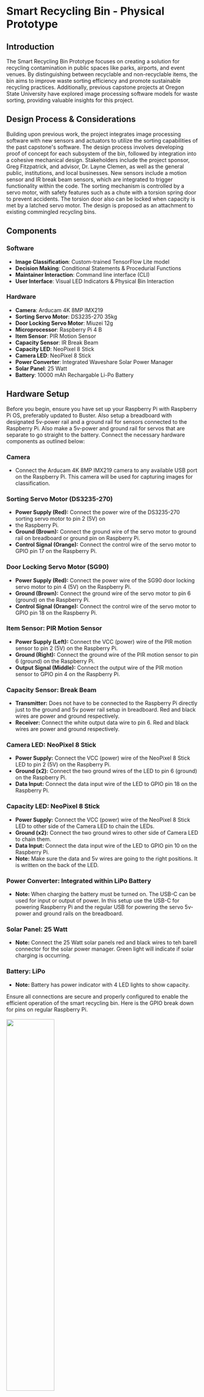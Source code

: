 
# Smart Recycling Bin - Physical Prototype

## Introduction

The Smart Recycling Bin Prototype focuses on creating a solution for recycling contamination in public spaces like parks, airports, 
and event venues. By distinguishing between recyclable and non-recyclable items, the bin aims to improve waste sorting efficiency 
and promote sustainable recycling practices. Additionally, previous capstone projects at Oregon State University have explored image
processing software models for waste sorting, providing valuable insights for this project.

## Design Process & Considerations

Building upon previous work, the project integrates image processing software with new sensors and actuators to utilize the sorting
capabilities of the past capstone's software. The design process involves developing proof of concept for each subsystem of the bin,
followed by integration into a cohesive mechanical design. Stakeholders include the project sponsor, Greg Fitzpatrick, and 
advisor, Dr. Layne Clemen, as well as the general public, institutions, and local businesses. New sensors include a motion sensor
and IR break beam sensors, which are integrated to trigger functionality within the code. The sorting mechanism is controlled by a
servo motor, with safety features such as a chute with a torsion spring door to prevent accidents. The torsion door also can be
locked when capacity is met by a latched servo motor. The design is proposed as an attachment to existing commingled recycling bins.

## Components

### Software

- **Image Classification**: Custom-trained TensorFlow Lite model
- **Decision Making**: Conditional Statements & Procedurial Functions
- **Maintainer Interaction**: Command line interface (CLI)
- **User Interface**: Visual LED Indicators & Physical Bin Interaction

### Hardware

- **Camera**: Arducam 4K 8MP IMX219
- **Sorting Servo Motor**: DS3235-270 35kg
- **Door Locking Servo Motor**: Miuzei 12g
- **Microprocessor**: Raspberry Pi 4 B
- **Item Sensor**: PIR Motion Sensor
- **Capacity Sensor**: IR Break Beam
- **Capacity LED**: NeoPixel 8 Stick
- **Camera LED**: NeoPixel 8 Stick
- **Power Converter**: Integrated Waveshare Solar Power Manager
- **Solar Panel**: 25 Watt
- **Battery**: 10000 mAh Rechargable Li-Po Battery

## Hardware Setup
Before you begin, ensure you have set up your Raspberry Pi with Raspberry Pi OS, preferably updated to Buster. Also setup a breadboard with designated 5v-power rail and a ground rail for sensors connected to the Raspberry Pi. Also make a 5v-power and ground rail for servos that are separate to go straight to the battery.
Connect the necessary hardware components as outlined below:

### Camera
- Connect the Arducam 4K 8MP IMX219 camera to any available USB port on the Raspberry Pi. This camera will 
be used for capturing images for classification.

### Sorting Servo Motor (DS3235-270)
- **Power Supply (Red):** Connect the power wire of the DS3235-270 sorting servo motor to pin 2 (5V) on
- the Raspberry Pi.
- **Ground (Brown):** Connect the ground wire of the servo motor to ground rail on breadboard or ground pin on Raspberry Pi.
- **Control Signal (Orange):** Connect the control wire of the servo motor to GPIO pin 17 on the Raspberry Pi.

### Door Locking Servo Motor (SG90)
- **Power Supply (Red):** Connect the power wire of the SG90 door locking servo motor to pin 4 (5V) on the Raspberry Pi.
- **Ground (Brown):** Connect the ground wire of the servo motor to pin 6 (ground) on the Raspberry Pi.
- **Control Signal (Orange):** Connect the control wire of the servo motor to GPIO pin 18 on the Raspberry Pi.

### Item Sensor: PIR Motion Sensor
- **Power Supply (Left):** Connect the VCC (power) wire of the PIR motion sensor to pin 2 (5V) on the Raspberry Pi.
- **Ground (Right):** Connect the ground wire of the PIR motion sensor to pin 6 (ground) on the Raspberry Pi.
- **Output Signal (Middle):** Connect the output wire of the PIR motion sensor to GPIO pin 4 on the Raspberry Pi.

### Capacity Sensor: Break Beam
- **Transmitter:** Does not have to be connected to the Raspberry Pi directly just to the ground and 5v power rail setup in breadboard. Red and black wires are power and ground respectively.
- **Receiver:** Connect the white output data wire to pin 6. Red and black wires are power and ground respectively.

### Camera LED: NeoPixel 8 Stick
- **Power Supply:** Connect the VCC (power) wire of the NeoPixel 8 Stick LED to pin 2 (5V) on the Raspberry Pi.
- **Ground (x2):** Connect the two ground wires of the LED to pin 6 (ground) on the Raspberry Pi.
- **Data Input:** Connect the data input wire of the LED to GPIO pin 18 on the Raspberry Pi.

### Capacity LED: NeoPixel 8 Stick
- **Power Supply:** Connect the VCC (power) wire of the NeoPixel 8 Stick LED to other side of the Camera LED to chain the LEDs.
- **Ground (x2):** Connect the two ground wires to other side of Camera LED to chain them.
- **Data Input:** Connect the data input wire of the LED to GPIO pin 10 on the Raspberry Pi.
- **Note:** Make sure the data and 5v wires are going to the right positions. It is written on the back of the LED.

### Power Converter: Integrated within LiPo Battery
- **Note:** When charging the battery must be turned on. The USB-C can be used for input or output of power. In this setup use the USB-C for powering Raspberry Pi and the regular USB for powering the servo 5v-power and ground rails on the breadboard.

### Solar Panel: 25 Watt
- **Note:** Connect the 25 Watt solar panels red and black wires to teh barell connector for the solar power manager. Green light will indicate if solar charging is occurring.

### Battery: LiPo
- **Note:** Battery has power indicator with 4 LED lights to show capacity.

Ensure all connections are secure and properly configured to enable the efficient operation of the smart recycling bin. Here is the GPIO break down for pins on regular Raspberry Pi.
<br/><br/>
<img src="https://github.com/drurytc/SmartBin_Prototype/blob/master/GPIO_Pins.png" width="50%" height="50%">
<br/><br/>
We are using a break out pin extender so it looks slightly different.
<br/><br/>
<img src="https://github.com/drurytc/SmartBin_Prototype/blob/master/Breakout_Extender.jpg" width="50%" height="50%">
<br/><br/>

## Set Up virtual Enviroment

Once the PI is up and running, open the termial, and enter the follow commands:

Show your Raspberry Pi OS version.

```
cat /etc/os-release
```

Update packages on your Raspberry Pi OS.

```
sudo apt-get update
```

Check your Python version. You should have Python 3.7 or later.

```
python3 --version
```

Install virtualenv and upgrade pip.

```
python3 -m pip install --user --upgrade pip
```

```
python3 -m pip install --user virtualenv
```

Create a Python virtual environment for the TFLite samples (optional but strongly recommended)

```
python3 -m venv ~/tflite
```

***Run this command whenever you open a new Terminal window/tab to activate the environment.***

```
source ~/tflite/bin/activate
```

***Clone this repository***

```
git clone https://github.com/drurytc/SmartBin_Prototype.git
cd SampleImageClassification
```

***Activate the virtual enviroment. Run this command every time you open a new terminal or restart the PI.***

```
source ~/tflite/bin/activate
```

***Run the following to install the required dependencies.***

```
sh setup.sh
```

***If accessing your Pi remotely, run this command***

```
export DISPLAY=:0.0
```

## Running from Command Line Interface

***Run the classifier without hardware***

```
python3 run.py
```

***All hardware connected***

```
python3 run_physical.py
```

A new window will appear with the camera stream being displayed. Use this window to ensure the camera can see the recyclable object. Hold recyclable object in front of the attached camera. Press the spacebar to take a picture of the object. The controller will then display in the terminal if the bin is to be unlocked or not for the run.py and nothing for run_physical.py. 

## Error Troubleshooting 

ImportError: libcblas.so.3: cannot open shared object file: No such file or directory
you can fix it by installing an OpenCV dependency that is missing on your Raspberry Pi.

```
sudo apt-get install libatlas-base-dev
```

